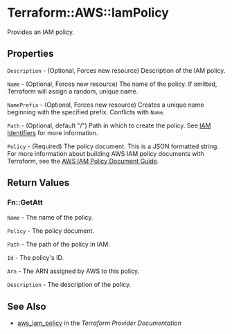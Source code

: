 # Terraform::AWS::IamPolicy

Provides an IAM policy.

## Properties

`Description` - (Optional, Forces new resource) Description of the IAM policy.

`Name` - (Optional, Forces new resource) The name of the policy. If omitted, Terraform will assign a random, unique name.

`NamePrefix` - (Optional, Forces new resource) Creates a unique name beginning with the specified prefix. Conflicts with `Name`.

`Path` - (Optional, default "/") Path in which to create the policy.
See [IAM Identifiers](https://docs.aws.amazon.com/IAM/latest/UserGuide/Using_Identifiers.html) for more information.

`Policy` - (Required) The policy document. This is a JSON formatted string. For more information about building AWS IAM policy documents with Terraform, see the [AWS IAM Policy Document Guide](/docs/providers/aws/guides/iam-policy-documents.html).


## Return Values

### Fn::GetAtt

`Name` - The name of the policy.

`Policy` - The policy document.

`Path` - The path of the policy in IAM.

`Id` - The policy's ID.

`Arn` - The ARN assigned by AWS to this policy.

`Description` - The description of the policy.

## See Also

* [aws_iam_policy](https://www.terraform.io/docs/providers/aws/r/iam_policy.html) in the _Terraform Provider Documentation_